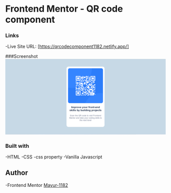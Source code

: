 # Frontend Mentor - QR code component

### Links
-Live Site URL:
[https://qrcodecomponent1182.netlify.app/]

###Screenshot
![](screenshot/qr%20code%20component.png)

### Built with
-HTML
-CSS
-css property
-Vanilla Javascript

## Author
-Frontend Mentor
[Mayur-1182](https://www.frontendmentor.io/profile/Mayur-1182)

